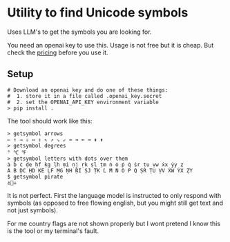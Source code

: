 # Utility to find Unicode symbols

Uses LLM's to get the symbols you are looking for.

You need an openai key to use this. Usage is not free but it is cheap. But check the [pricing](https://beta.openai.com/pricing) before you use it.

## Setup

```shell
# Download an openai key and do one of these things:
#  1. store it in a file called .openai_key.secret
#  2. set the OPENAI_API_KEY environment variable
> pip install .
```

The tool should work like this:

```shell
> getsymbol arrows
⇐ ⇑ ⇒ ⇓ ⇔ ⇕ ⇖ ⇗ ⇘ ⇙ ⇚ ⇛ ⇜ ⇝ ⇞ ⇟
> getsymbol degrees
° ℃ ℉
> getsymbol letters with dots over them
̇a ̇b ̇c ḍe ḥf ḳg ḷh ṃi ṇj ṛk ṣl ṭm ̇n ̇o ̇p ̇q ṡr ṭu ṿw ẋx ẏy ̣z
̇A ̇B ḌC ḤD ḲE ḶF ṂG ṆH ṚI ṢJ ṬK ̇L ̇M ̇N ̇O ̇P ̇Q ṢR ṬU ṾV ẊW ẎX ẒY
$ getsymbol pirate
⚓️🏴‍☠️
```

It is not perfect. First the language model is instructed to only respond with symbols (as opposed to free flowing english, but you might still get text and not just symbols).

For me country flags are not shown properly but I wont pretend I know this is the tool or my terminal's fault.